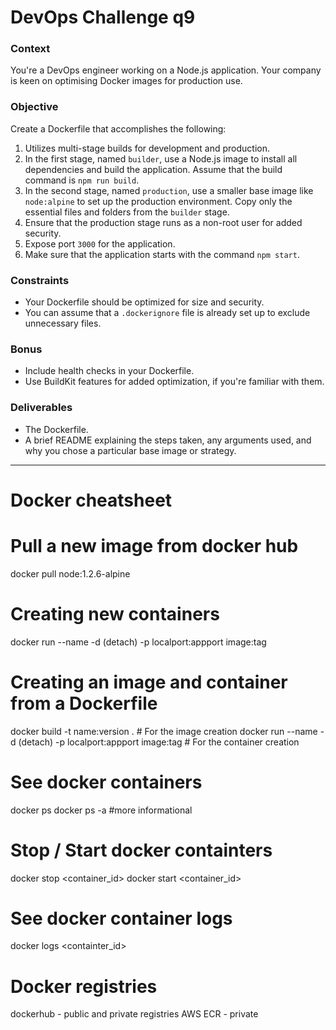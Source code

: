 # DevOps Challenge q9

### Context
You're a DevOps engineer working on a Node.js application. Your company is keen on optimising Docker images for production use.

### Objective
Create a Dockerfile that accomplishes the following:

1. Utilizes multi-stage builds for development and production.
2. In the first stage, named `builder`, use a Node.js image to install all dependencies and build the application. Assume that the build command is `npm run build`.
3. In the second stage, named `production`, use a smaller base image like `node:alpine` to set up the production environment. Copy only the essential files and folders from the `builder` stage.
4. Ensure that the production stage runs as a non-root user for added security.
5. Expose port `3000` for the application.
6. Make sure that the application starts with the command `npm start`.

### Constraints
- Your Dockerfile should be optimized for size and security.
- You can assume that a `.dockerignore` file is already set up to exclude unnecessary files.

### Bonus
- Include health checks in your Dockerfile.
- Use BuildKit features for added optimization, if you're familiar with them.

### Deliverables
- The Dockerfile.
- A brief README explaining the steps taken, any arguments used, and why you chose a particular base image or strategy.

-----------------------------------
# Docker cheatsheet

# Pull a new image from docker hub
docker pull node:1.2.6-alpine

# Creating new containers
docker run --name<name> -d (detach) -p localport:appport image:tag

# Creating an image and container from a Dockerfile
docker build -t name:version . # For the image creation
docker run --name<name> -d (detach) -p localport:appport image:tag # For the container creation

# See docker containers
docker ps
docker ps -a #more informational

# Stop / Start docker containters
docker stop <container_id>
docker start <container_id>

# See docker container logs
docker logs <containter_id>

# Docker registries
dockerhub - public and private registries
AWS ECR - private
